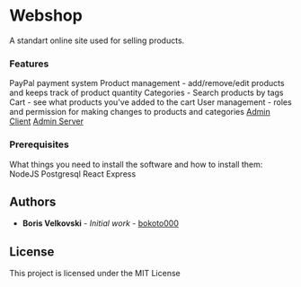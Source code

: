 # Webshop

A standart online site used for selling products.

### Features

PayPal payment system
Product management - add/remove/edit products and keeps track of product quantity
Categories - Search products by tags
Cart - see what products you've added to the cart
User management - roles and permission for making changes to products and categories
[Admin Client](admin_client) 
[Admin Server](admin_server)

### Prerequisites

What things you need to install the software and how to install them:
NodeJS
Postgresql
React
Express

## Authors

* **Boris Velkovski** - *Initial work* - [bokoto000](https://github.com/bokoto000)

## License

This project is licensed under the MIT License
